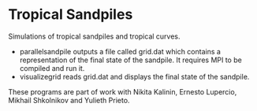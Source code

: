 # Tropical Sandpiles
Simulations of tropical sandpiles and tropical curves.
 - parallelsandpile outputs a file called grid.dat which contains a representation of the final state of the sandpile. It requires MPI to be compiled and run it.
 - visualizegrid reads grid.dat and displays the final state of the sandpile.

These programs are part of work with Nikita Kalinin, Ernesto Lupercio, Mikhail Shkolnikov and Yulieth Prieto.
